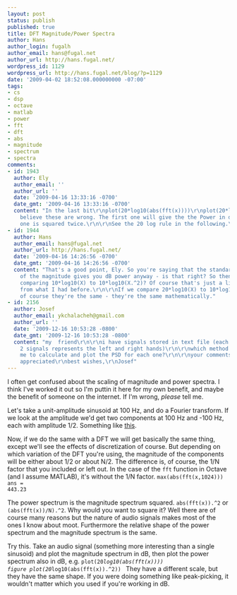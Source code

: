 ```yaml
---
layout: post
status: publish
published: true
title: DFT Magnitude/Power Spectra
author: Hans
author_login: fugalh
author_email: hans@fugal.net
author_url: http://hans.fugal.net/
wordpress_id: 1129
wordpress_url: http://hans.fugal.net/blog/?p=1129
date: '2009-04-02 18:52:08.000000000 -07:00'
tags:
- cs
- dsp
- octave
- matlab
- power
- fft
- dft
- abs
- magnitude
- spectrum
- spectra
comments:
- id: 1943
  author: Ely
  author_email: ''
  author_url: ''
  date: '2009-04-16 13:33:16 -0700'
  date_gmt: '2009-04-16 13:33:16 -0700'
  content: "In the last bit\r\nplot(20*log10(abs(fft(x))))\r\nplot(20*log10(abs(fft(x)).^2))\r\nI
    believe these are wrong. The first one will give the the Power in dB.\r\nSecond
    one is squared twice.\r\n\r\nSee the 20 log rule in the following.\r\nhttp://en.wikipedia.org/wiki/Decibel"
- id: 1944
  author: Hans
  author_email: hans@fugal.net
  author_url: http://hans.fugal.net/
  date: '2009-04-16 14:26:56 -0700'
  date_gmt: '2009-04-16 14:26:56 -0700'
  content: "That's a good point, Ely. So you're saying that the standard 20*log10
    of the magnitude gives you dB power anyway - is that right? So then I should be
    comparing 10*log10(X) to 10*log10(X.^2)? Of course that's just a linear difference
    from what I had before.\r\n\r\nIf we compare 20*log10(X) to 10*log10(X.^2) then
    of course they're the same - they're the same mathematically."
- id: 2156
  author: Josef
  author_email: ykchalacheh@gmail.com
  author_url: ''
  date: '2009-12-16 10:53:28 -0800'
  date_gmt: '2009-12-16 10:53:28 -0800'
  content: "my  friend\r\n\r\ni have signals stored in text file (each file contains
    2 signals represents the left and right hands)\r\n\r\nwhich method is better for
    me to calculate and plot the PSD for each one?\r\n\r\nyour comments is highly
    appreciated\r\nbest wishes,\r\nJosef"
---
```

I often get confused about the scaling of magnitude and power spectra. I think I've worked it out so I'm puttin it here for my own benefit, and maybe the benefit of someone on the internet. If I'm wrong, <em>please</em> tell me.

Let's take a unit-amplitude sinusoid at 100 Hz, and do a Fourier transform. If we look at the amplitude we'd get two components at 100 Hz and -100 Hz, each with amplitude 1/2.  Something like <a href="http://ccrma-www.stanford.edu/~jos/mdft/Sinusoid_Magnitude_Spectra.html">this</a>.

Now, if we do the same with a DFT we will get basically the same thing, except we'll see the effects of discretization of course. But depending on which variation of the DFT you're using, the magnitude of the components will be either about 1/2 or about N/2. The difference is, of course, the 1/N factor that you included or left out. In the case of the <code>fft</code> function in Octave (and I assume MATLAB), it's without the 1/N factor.
<code>max(abs(fft(x,1024)))
ans =  443.23</code>

The power spectrum is the magnitude spectrum squared. <code>abs(fft(x)).^2</code> or <code>(abs(fft(x))/N).^2</code>. Why would you want to square it? Well there are of course many reasons but the nature of audio signals makes most of the ones I know about moot. Furthermore the relative shape of the power spectrum and the magnitude spectrum is the same.

Try this. Take an audio signal (something more interesting than a single sinusoid) and plot the magnitude spectrum in dB, then plot the power spectrum also in dB, e.g.
<code>plot(20*log10(abs(fft(x))))
figure
plot(20*log10(abs(fft(x)).^2))
</code>
They have a different scale, but they have the same shape. If you were doing something like peak-picking, it wouldn't matter which you used if you're working in dB.

